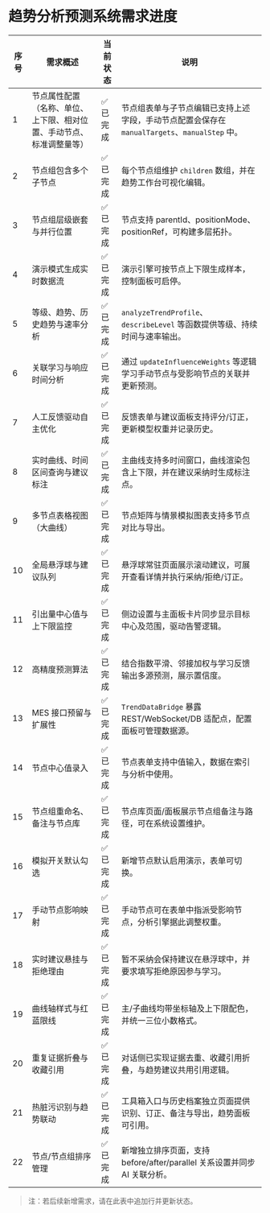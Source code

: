 # 趋势分析预测系统需求进度

| 序号 | 需求概述 | 当前状态 | 说明 |
| ---- | -------- | -------- | ---- |
| 1 | 节点属性配置（名称、单位、上下限、相对位置、手动节点、标准调整量等） | ✅ 已完成 | 节点组表单与子节点编辑已支持上述字段，手动节点配置会保存在 `manualTargets`、`manualStep` 中。 |
| 2 | 节点组包含多个子节点 | ✅ 已完成 | 每个节点组维护 `children` 数组，并在趋势工作台可视化编辑。 |
| 3 | 节点组层级嵌套与并行位置 | ✅ 已完成 | 节点支持 parentId、positionMode、positionRef，可构建多层拓扑。 |
| 4 | 演示模式生成实时数据流 | ✅ 已完成 | 演示引擎可按节点上下限生成样本，控制面板可启停。 |
| 5 | 等级、趋势、历史趋势与速率分析 | ✅ 已完成 | `analyzeTrendProfile`、`describeLevel` 等函数提供等级、持续时间与速率输出。 |
| 6 | 关联学习与响应时间分析 | ✅ 已完成 | 通过 `updateInfluenceWeights` 等逻辑学习手动节点与受影响节点的关联并更新预测。 |
| 7 | 人工反馈驱动自主优化 | ✅ 已完成 | 反馈表单与建议面板支持评分/订正，更新模型权重并记录历史。 |
| 8 | 实时曲线、时间区间查询与建议标注 | ✅ 已完成 | 主曲线支持多时间窗口，曲线渲染包含上下限，并在建议采纳时生成标注点。 |
| 9 | 多节点表格视图（大曲线） | ✅ 已完成 | 节点矩阵与情景模拟图表支持多节点对比与导出。 |
| 10 | 全局悬浮球与建议队列 | ✅ 已完成 | 悬浮球常驻页面展示滚动建议，可展开查看详情并执行采纳/拒绝/订正。 |
| 11 | 引出量中心值与上下限监控 | ✅ 已完成 | 侧边设置与主面板卡片同步显示目标中心及范围，驱动告警逻辑。 |
| 12 | 高精度预测算法 | ✅ 已完成 | 结合指数平滑、邻接加权与学习反馈输出多源预测，展示置信度。 |
| 13 | MES 接口预留与扩展性 | ✅ 已完成 | `TrendDataBridge` 暴露 REST/WebSocket/DB 适配点，配置面板可管理数据源。 |
| 14 | 节点中心值录入 | ✅ 已完成 | 节点表单支持中值输入，数据在索引与分析中使用。 |
| 15 | 节点组重命名、备注与节点库 | ✅ 已完成 | 节点库页面/面板展示节点组备注与路径，可在系统设置维护。 |
| 16 | 模拟开关默认勾选 | ✅ 已完成 | 新增节点默认启用演示，表单可切换。 |
| 17 | 手动节点影响映射 | ✅ 已完成 | 手动节点可在表单中指派受影响节点，分析引擎据此调整权重。 |
| 18 | 实时建议悬挂与拒绝理由 | ✅ 已完成 | 暂不采纳会保持建议在悬浮球中，并要求填写拒绝原因参与学习。 |
| 19 | 曲线轴样式与红蓝限线 | ✅ 已完成 | 主/子曲线均带坐标轴及上下限配色，并统一三位小数格式。 |
| 20 | 重复证据折叠与收藏引用 | ✅ 已完成 | 对话侧已实现证据去重、收藏引用折叠，与趋势建议共用引用逻辑。 |
| 21 | 热脏污识别与趋势联动 | ✅ 已完成 | 工具箱入口与历史档案独立页面提供识别、订正、备注与导出，趋势面板可引用。 |
| 22 | 节点/节点组排序管理 | ✅ 已完成 | 新增独立排序页面，支持 before/after/parallel 关系设置并同步 AI 关联分析。 |

> 注：若后续新增需求，请在此表中追加行并更新状态。
